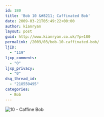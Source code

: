 ```yaml
---
id: 180
title: 'Bob 10 &#8211; Caffinated Bob'
date: 2009-03-21T05:49:22+00:00
author: kianryan
layout: post
guid: http://www.kianryan.co.uk/?p=180
permalink: /2009/03/bob-10-caffinated-bob/
ljID:
  - "119"
ljxp_comments:
  - "0"
ljxp_privacy:
  - "0"
dsq_thread_id:
  - "218550495"
categories:
  - Bob
---
```

<img src="/assets/images/2009/03/10-caffine.jpg" alt="10 - Caffine Bob" title="10 - Caffine Bob" width="600" height="441" class="alignnone size-full wp-image-181" srcset="/assets/images/2009/03/10-caffine.jpg 600w, /assets/images/2009/03/10-caffine-300x220.jpg 300w" sizes="(max-width: 600px) 100vw, 600px" />